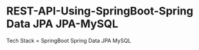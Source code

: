 # REST-API-Using-SpringBoot-Spring Data JPA JPA-MySQL
Tech Stack = SpringBoot Spring Data JPA MySQL
